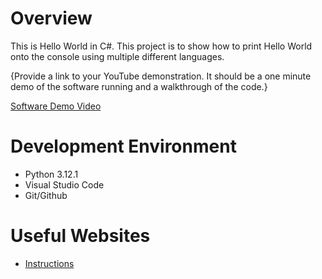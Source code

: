 # Overview

This is Hello World in C#.  This project is to show how to print Hello World onto the console using multiple different languages.

{Provide a link to your YouTube demonstration.  It should be a one minute demo of the software running and a walkthrough of the code.}

[Software Demo Video](http://youtube.link.goes.here)

# Development Environment

* Python 3.12.1
* Visual Studio Code
* Git/Github

# Useful Websites

* [Instructions](https://byui.instructure.com/courses/269310/assignments/12433789?return_to=https%3A%2F%2Fbyui.instructure.com%2Fcalendar%23view_name%3Dmonth%26view_start%3D2024-01-09)